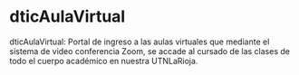 # dticAulaVirtual
dticAulaVirtual: Portal de ingreso a las aulas virtuales que mediante el sistema de video conferencia Zoom, se accade al cursado de las clases de todo el cuerpo académico en nuestra UTNLaRioja.
